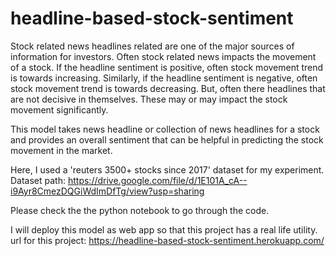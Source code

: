 # headline-based-stock-sentiment

Stock related news headlines related are one of the major sources of information for investors. Often stock related news impacts the movement of a stock. If the headline sentiment is positive, often stock movement trend is towards increasing. Similarly, if the headline sentiment is negative, often stock movement trend is towards decreasing. But, often there headlines that are not decisive in themselves. These may or may impact the stock movement significantly.

This model takes news headline or collection of news headlines for a stock and provides an overall sentiment that can be helpful in predicting the stock movement in the market.

Here, I used a 'reuters 3500+ stocks since 2017' dataset for my experiment. 
Dataset path: https://drive.google.com/file/d/1E101A_cA--i9Ayr8CmezDQGiWdImDfTg/view?usp=sharing

Please check the the python notebook to go through the code.

I will deploy this model as web app so that this project has a real life utility. 
url for this project: https://headline-based-stock-sentiment.herokuapp.com/


